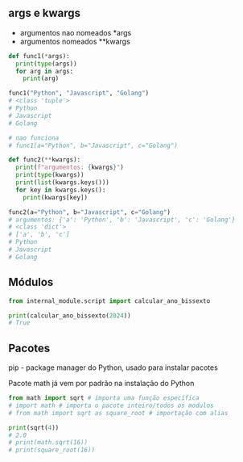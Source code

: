 
## args e kwargs

- argumentos nao nomeados *args  
- argumentos nomeados **kwargs

```python
def func1(*args):
  print(type(args))
  for arg in args:
    print(arg)

func1("Python", "Javascript", "Golang")
# <class 'tuple'>
# Python
# Javascript
# Golang

# nao funciona
# func1(a="Python", b="Javascript", c="Golang")
```

```python
def func2(**kwargs):
  print(f"argumentos: {kwargs}")
  print(type(kwargs))
  print(list(kwargs.keys()))
  for key in kwargs.keys():
    print(kwargs[key])

func2(a="Python", b="Javascript", c="Golang")
# argumentos: {'a': 'Python', 'b': 'Javascript', 'c': 'Golang'}
# <class 'dict'>
# ['a', 'b', 'c']
# Python
# Javascript
# Golang
```


## Módulos

```python
from internal_module.script import calcular_ano_bissexto

print(calcular_ano_bissexto(2024))
# True
```


## Pacotes

pip - package manager do Python, usado para instalar pacotes

Pacote math já vem por padrão na instalação do Python

```python
from math import sqrt # importa uma função específica
# import math # importa o pacote inteiro/todos os modulos
# from math import sqrt as square_root # importação com alias

print(sqrt(4))
# 2.0
# print(math.sqrt(16))
# print(square_root(16))
```
